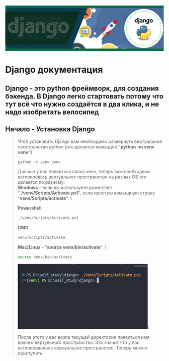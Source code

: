 ![Django banner](images/banner.png "Django")
# Django документация

## Django - это python фреймворк, для создания бэкенда. В Django легко стартовать потому что тут всё что нужно создаётся в два клика, и не надо изобретать велосипед


## Начало - Установка Django
> Чтоб установить Django вам необходимо развернуть вертуальное пространство python (это делается командой **"python -m venv venv"**)  
> ``` bash 
>python -m venv venv
>```
> Дальше у вас появиться папка venv, теперь вам необходимо активировать вертуальное пространство на разных OS это делается по разному:\
> **Windows** - если вы используете powershell "**./venv/Scripts/Activate.ps1**", если простую командную строку "**venv/Scripts/activate**". \
>
> **Powershell**
> ```bash
> ./venv/Scripts/Activate.ps1
>```
>
> **CMD**
>```bash
>venv/Scripts/activate
>```
> **Mac/Linux** - "**source venv/bin/activate**". \
>```bash
>source venv/bin/activate
>```
> ![Image](images/screenshot_2.png "Image")\
>
> После этого у вас возле текущей директории появиться имя вашего вертульного пространства. Это значит что у вас активировалось вернуальное пространство.
> Теперь можно приступить 